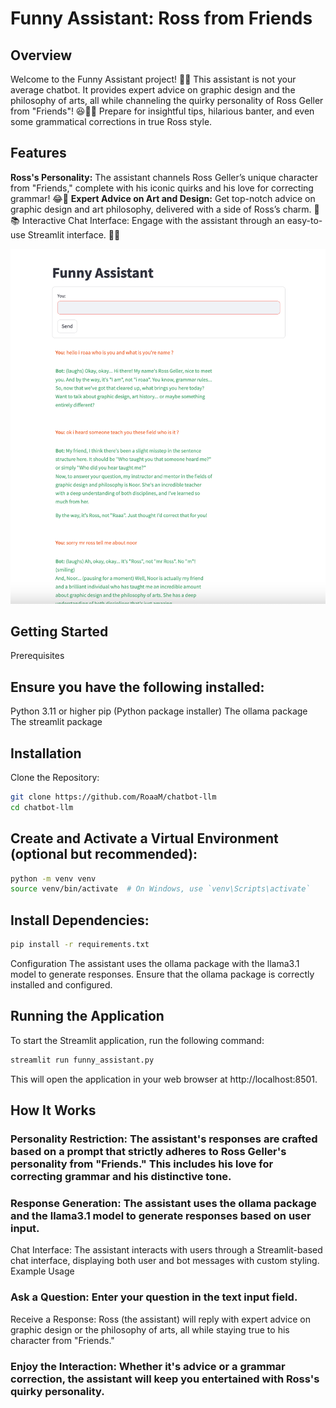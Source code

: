 # Funny Assistant: Ross from Friends
## Overview
Welcome to the Funny Assistant project! 🤖✨ This assistant is not your average chatbot. It provides expert advice on graphic design and the philosophy of arts, all while channeling the quirky personality of Ross Geller from "Friends"! 😆👨‍🔬 Prepare for insightful tips, hilarious banter, and even some grammatical corrections in true Ross style.


## Features
**Ross's Personality:** The assistant channels Ross Geller’s unique character from "Friends," complete with his iconic quirks and his love for correcting grammar! 😂🧐
**Expert Advice on Art and Design:** Get top-notch advice on graphic design and art philosophy, delivered with a side of Ross’s charm. 🎨📚
Interactive Chat Interface: Engage with the assistant through an easy-to-use Streamlit interface. 💬🎉

![Funny Assistant](./funny_assistant.png)


## Getting Started
Prerequisites
## Ensure you have the following installed:

Python 3.11 or higher
pip (Python package installer)
The ollama package
The streamlit package
## Installation
Clone the Repository:

```sh
git clone https://github.com/RoaaM/chatbot-llm
cd chatbot-llm
```

## Create and Activate a Virtual Environment (optional but recommended):

```sh
python -m venv venv
source venv/bin/activate  # On Windows, use `venv\Scripts\activate`
```

## Install Dependencies:

```sh
pip install -r requirements.txt
```

Configuration
The assistant uses the ollama package with the llama3.1 model to generate responses. Ensure that the ollama package is correctly installed and configured.

## Running the Application
To start the Streamlit application, run the following command:

```sh
streamlit run funny_assistant.py
```

This will open the application in your web browser at http://localhost:8501.

## How It Works
### Personality Restriction: The assistant's responses are crafted based on a prompt that strictly adheres to Ross Geller's personality from "Friends." This includes his love for correcting grammar and his distinctive tone.
### Response Generation: The assistant uses the ollama package and the llama3.1 model to generate responses based on user input.
Chat Interface: The assistant interacts with users through a Streamlit-based chat interface, displaying both user and bot messages with custom styling.
Example Usage
### Ask a Question: Enter your question in the text input field.
Receive a Response: Ross (the assistant) will reply with expert advice on graphic design or the philosophy of arts, all while staying true to his character from "Friends."
### Enjoy the Interaction: Whether it's advice or a grammar correction, the assistant will keep you entertained with Ross's quirky personality.

